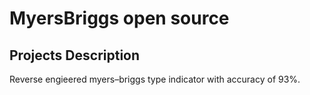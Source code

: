# MyersBriggs open source 

## Projects Description

Reverse engieered myers–briggs type indicator with accuracy of 93%.

